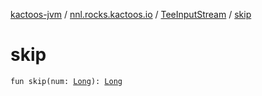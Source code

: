 [kactoos-jvm](../../index.md) / [nnl.rocks.kactoos.io](../index.md) / [TeeInputStream](index.md) / [skip](./skip.md)

# skip

`fun skip(num: `[`Long`](https://kotlinlang.org/api/latest/jvm/stdlib/kotlin/-long/index.html)`): `[`Long`](https://kotlinlang.org/api/latest/jvm/stdlib/kotlin/-long/index.html)
